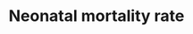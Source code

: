 ---
actual_indicator_available: Neonatal mortality rate
actual_indicator_available_description: Indicator of number of infant deaths that
  occur during the neonatal period (first 27 days of life)
data_non_statistical: false
date_of_national_source_publication: December 2016
goal_meta_link: http://unstats.un.org/sdgs/files/metadata-compilation/Metadata-Goal-3.pdf
graph_title: Number of deaths (infants aged 0 to 27 days old) per 1,000 US live births
graph_type: line
has_metadata: true
indicator: 3.2.2
indicator_definition: Probability that a child born in a specific year or period will
  die during the first 28 completed days of life if subject to age_specific mortality
  rates of that period, expressed per 1000 live births. Neonatal deaths (deaths among
  live births during the first 28 completed days of life) may be subdivided into early
  neonatal deaths, occurring during the first 7 days of life, and late neonatal deaths,
  occurring after the 7th day but before the 28th completed day of life.
indicator_name: Neonatal mortality rate
indicator_sort_order: 03-02-02
indicator_variable: neonatal_mortalityrate
layout: indicator
method_of_computation: 'Number of children who died during the first 28 days of life
  / Number of live births Method of measurement Data from civil registration: The
  number of live births and the number of neonatal deaths are used to calculate age_
  specific rates. This system provides annual data. Data from household surveys: Calculations
  are based on full birth history, whereby women are asked for the date of birth of
  each of their children, whether each child is still alive and if not the age at
  death. Method of estimation The United Nation Inter_agency Group for Child Mortality
  Estimation (UN_IGME) produces neonatal mortality rate estimates with a Bayesian
  spline regression model which models the ratio of neonatal mortality rate / (under_five
  mortality rate''_''neonatal mortality rate). Estimates of NMR are obtained by recombining
  the estimates of the ratio with UN IGME_estimated under_five mortality rate. See
  UN IGME for more details. Predominant type of statistics: adjusted and estimated.
  These neonatal mortality rates have been estimated by applying methods to the available
  data from all Member States in order to ensure comparability across countries and
  time; hence they are not necessarily the same as the official national data.'
national_geographical_coverage: United States
periodicity: Annual
permalink: /3-2-2/
published: true
reporting_status: complete
scheduled_update_by_national_source: December 2017
sdg_goal: 3
source_active_1: true
source_agency_staff_email_1: ambranum@cdc.gov
source_agency_staff_name_1: Mortality Statistics Branch, Division of Vital Statistics,
  National Center for Health Statistics
source_agency_survey_dataset_1: National Center for Health Statistics/Mortality Multiple
  Cause Death Files
source_notes_1: null
source_organisation_1: National Center for Health Statistics/Mortality Multiple Cause
  Death Files
source_title_1: null
source_url_1: http://www.cdc.gov/nchs/data_access/vitalstatsonline.htm
target: By 2030, end preventable deaths of newborns and children under 5 years of
  age, with all countries aiming to reduce neonatal mortality to at least as low as
  12 per 1,000 live births and under-5 mortality to at least as low as 25 per 1,000
  live births.
target_id: '3.2'
title: Neonatal mortality rate
un_custodial_agency: 'UNICEF (Partnering Agencies: DESA Population Divsion, World
  Bank)'
un_designated_tier: '1'
us_method_of_computation: Number of deaths to infants aged 0 to 27 days old divided
  by number of births, expressed per 1,000 live births
variable_description: null
variable_notes: null
---